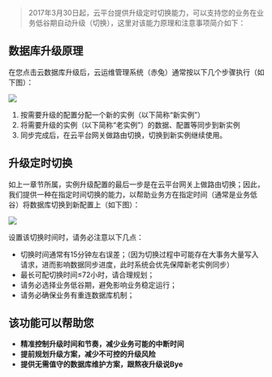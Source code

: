 > 2017年3月30日起，云平台提供升级定时切换能力，可以支持您的业务在业务低谷期自动升级（切换），这里对该能力原理和注意事项简介如下：

## 数据库升级原理
在您点击云数据库升级后，云运维管理系统（赤兔）通常按以下几个步骤执行（如下图）：

![](http://imgcache.tce.fsphere.cn/image/mc.qcloudimg.com/static/img/b746129256a7115a5fd108cbf0baefcd/%7B9EA720D4-E227-4DCB-9E1C-A13B8110CBA5%7D.png)

1. 按需要升级的配置分配一个新的实例（以下简称“新实例”）
2. 将需要升级的实例（以下简称“老实例”）的数据、配置等同步到新实例
3. 同步完成后，在云平台网关做路由切换，切换到新实例继续使用。

## 升级定时切换
如上一章节所属，实例升级配置的最后一步是在云平台网关上做路由切换；因此，我们提供一种在指定时间切换的能力，以帮助业务方在指定时间（通常是业务低谷）将数据库切换到新配置上（如下图）：

![](http://imgcache.tce.fsphere.cn/image/mc.qcloudimg.com/static/img/47ab9957b5822eef2bacc77701eec9a9/%7B92219BCF-B384-4523-81B9-1B4260779E08%7D.png)

设置该切换时间时，请务必注意以下几点：

- 切换时间通常有15分钟左右误差；（因为切换过程中可能存在大事务大量写入请求，进而影响数据同步进度，此时系统会优先保障新老实例同步）
- 最长可配切换时间≤72小时，请合理规划；
- 请务必选择业务低谷期，避免影响业务稳定运行；
- 请务必确保业务有重连数据库机制；

## 该功能可以帮助您

- **精准控制升级时间和节奏，减少业务可能的中断时间**
- **提前规划升级方案，减少不可控的升级风险**
- **提供无需值守的数据库维护方案，跟熬夜升级说Bye**

